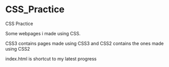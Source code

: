 # CSS_Practice
CSS Practice

Some webpages i made using CSS.

CSS3 contains pages made using CSS3 and 
CSS2 contains the ones made using CSS2


index.html is shortcut to my latest progress
